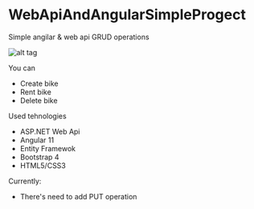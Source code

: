 # WebApiAndAngularSimpleProgect
Simple angilar &amp; web api GRUD operations

![alt tag](https://i.ibb.co/VQgKNTW/Grud-Angular-Operations.png "Описание будет тут")

You can
  * Create bike
  * Rent bike
  * Delete bike

Used tehnologies 
  * ASP.NET Web Api
  * Angular 11
  * Entity Framewok
  * Bootstrap 4
  * HTML5/CSS3
  
Currently: 
  * There's need to add PUT operation
